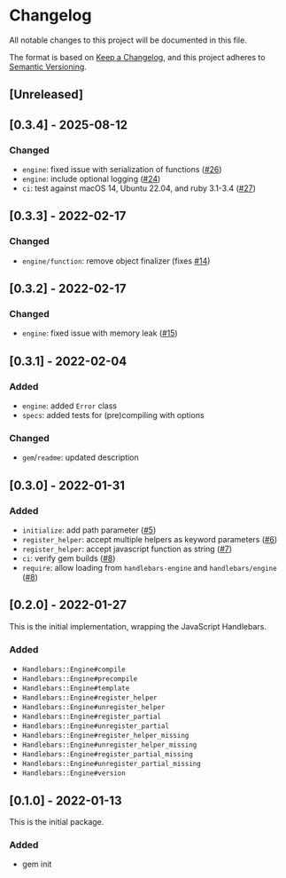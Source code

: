 # Changelog

All notable changes to this project will be documented in this file.

The format is based on [Keep a Changelog](https://keepachangelog.com/en/1.0.0/),
and this project adheres to [Semantic Versioning](https://semver.org/spec/v2.0.0.html).

## [Unreleased]

## [0.3.4] - 2025-08-12

### Changed
- `engine`: fixed issue with serialization of functions ([#26](https://github.com/gi/handlebars-ruby/pull/26))
- `engine`: include optional logging ([#24](https://github.com/gi/handlebars-ruby/pull/24))
- `ci`: test against macOS 14, Ubuntu 22.04, and ruby 3.1-3.4 ([#27](https://github.com/gi/handlebars-ruby/pull/27))

## [0.3.3] - 2022-02-17

### Changed
- `engine/function`: remove object finalizer (fixes [#14](https://github.com/gi/handlebars-ruby/issues/14))

## [0.3.2] - 2022-02-17

### Changed
- `engine`: fixed issue with memory leak ([#15](https://github.com/gi/handlebars-ruby/pull/15))

## [0.3.1] - 2022-02-04

### Added
- `engine`: added `Error` class
- `specs`: added tests for (pre)compiling with options

### Changed
- `gem`/`readme`: updated description

## [0.3.0] - 2022-01-31

### Added
- `initialize`: add path parameter ([#5](https://github.com/gi/handlebars-ruby/pull/5))
- `register_helper`: accept multiple helpers as keyword parameters ([#6](https://github.com/gi/handlebars-ruby/pull/6))
- `register_helper`: accept javascript function as string ([#7](https://github.com/gi/handlebars-ruby/pull/7))
- `ci`: verify gem builds ([#8](https://github.com/gi/handlebars-ruby/pull/8))
- `require`: allow loading from `handlebars-engine` and `handlebars/engine` ([#8](https://github.com/gi/handlebars-ruby/pull/8))

## [0.2.0] - 2022-01-27

This is the initial implementation, wrapping the JavaScript Handlebars.

### Added
- `Handlebars::Engine#compile`
- `Handlebars::Engine#precompile`
- `Handlebars::Engine#template`
- `Handlebars::Engine#register_helper`
- `Handlebars::Engine#unregister_helper`
- `Handlebars::Engine#register_partial`
- `Handlebars::Engine#unregister_partial`
- `Handlebars::Engine#register_helper_missing`
- `Handlebars::Engine#unregister_helper_missing`
- `Handlebars::Engine#register_partial_missing`
- `Handlebars::Engine#unregister_partial_missing`
- `Handlebars::Engine#version`

## [0.1.0] - 2022-01-13

This is the initial package.

### Added
- gem init
